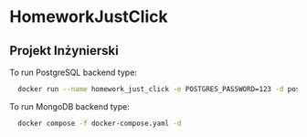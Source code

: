 # HomeworkJustClick

## Projekt Inżynierski

To run PostgreSQL backend type:
```bash
  docker run --name homework_just_click -e POSTGRES_PASSWORD=123 -d postgres
```

To run MongoDB backend type:
```bash
  docker compose -f docker-compose.yaml -d
```

